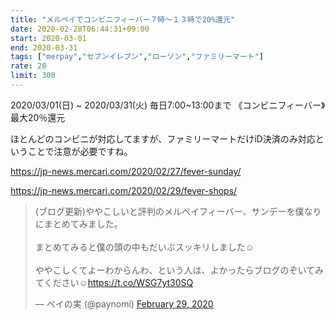 ```yaml
---
title: "メルペイでコンビニフィーバー７時〜１３時で20%還元"
date: 2020-02-28T06:44:31+09:00
start: 2020-03-01
end: 2020-03-31
tags: ["merpay","セブンイレブン","ローソン","ファミリーマート"]
rate: 20
limit: 300
---
```


2020/03/01(日) ~ 2020/03/31(火) 毎日7:00~13:00まで
《コンビニフィーバー》最大20％還元

ほとんどのコンビニが対応してますが、ファミリーマートだけiD決済のみ対応ということで注意が必要ですね。

https://jp-news.mercari.com/2020/02/27/fever-sunday/

https://jp-news.mercari.com/2020/02/29/fever-shops/

<blockquote class="twitter-tweet"><p lang="ja" dir="ltr">(ブログ更新)ややこしいと評判のメルペイフィーバー、サンデーを僕なりにまとめてみました。<br><br>まとめてみると僕の頭の中もだいぶスッキリしました☺️<br><br>ややこしくてよーわからんわ、という人は、よかったらブログのぞいてみてください☺️<a href="https://t.co/WSG7yt30SQ">https://t.co/WSG7yt30SQ</a></p>&mdash; ペイの実 (@paynomi) <a href="https://twitter.com/paynomi/status/1233806877663719424?ref_src=twsrc%5Etfw">February 29, 2020</a></blockquote> <script async src="https://platform.twitter.com/widgets.js" charset="utf-8"></script>
